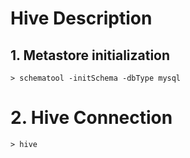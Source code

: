 # Hive Description

## 1. Metastore initialization
```
> schematool -initSchema -dbType mysql
```

# 2. Hive Connection
```
> hive
```